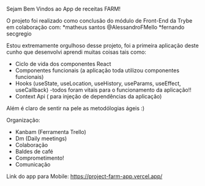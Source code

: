 Sejam Bem Vindos ao App de receitas FARM!

O projeto foi realizado como conclusão do módulo de Front-End da Trybe em colaboração com:
*matheus santos
@AlessandroFMello
*fernando secgregio

Estou extremamente orgulhoso desse projeto, foi a primeira aplicação deste cunho que desenvolvi
aprendi muitas coisas tais como:

* Ciclo de vida dos componentes React
* Componentes funcionais (a aplicação toda utilizou componentes funcionais)
* Hooks (useState, useLocation, useHistory, useParams, useEffect, useCallback)
  -todos foram vitais para o funcionamento da aplicação!!
* Context Api ( para injeção de dependências da aplicação)

Além é claro de sentir na pele as metodólogias ágeis :)

Organização:
* Kanbam (Ferramenta Trello)
* Dm (Daily meetings)
* Colaboração
* Baldes de café
* Comprometimento!
* Comunicação

Link do app para Mobile: https://project-farm-app.vercel.app/
